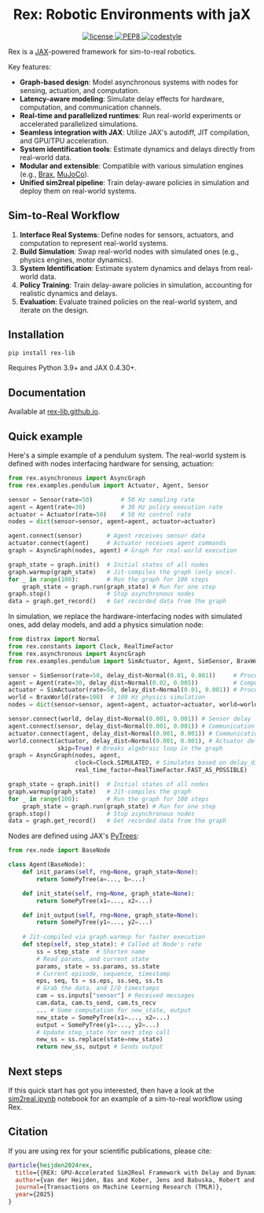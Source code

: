 <h1 align="center">Rex: Robotic Environments with jaX</h1>

<p align="center">
  <a href="https://opensource.org/licenses/Apache-2.0">
    <img src="https://img.shields.io/badge/License-Apache_2.0-blue.svg" alt="license">
  </a>
  <a href="https://pep8.org/">
    <img src="https://img.shields.io/badge/code%20style-pep8-000000.svg" alt="PEP8">
  </a>
  <a href="https://github.com/psf/black">
    <img src="https://img.shields.io/badge/code%20style-black-000000.svg" alt="codestyle">
  </a>
</p>

Rex is a [JAX](https://github.com/google/jax)-powered framework for sim-to-real robotics.

Key features:

- **Graph-based design**: Model asynchronous systems with nodes for sensing, actuation, and computation.
- **Latency-aware modeling**: Simulate delay effects for hardware, computation, and communication channels.
- **Real-time and parallelized runtimes**: Run real-world experiments or accelerated parallelized simulations.
- **Seamless integration with JAX**: Utilize JAX's autodiff, JIT compilation, and GPU/TPU acceleration.
- **System identification tools**: Estimate dynamics and delays directly from real-world data.
- **Modular and extensible**: Compatible with various simulation engines (e.g., [Brax](https://github.com/google/brax), [MuJoCo](https://mujoco.readthedocs.io/en/stable/mjx.html)).
- **Unified sim2real pipeline**: Train delay-aware policies in simulation and deploy them on real-world systems.

## Sim-to-Real Workflow

1. **Interface Real Systems**: Define nodes for sensors, actuators, and computation to represent real-world systems.
2. **Build Simulation**: Swap real-world nodes with simulated ones (e.g., physics engines, motor dynamics).
3. **System Identification**: Estimate system dynamics and delays from real-world data.
4. **Policy Training**: Train delay-aware policies in simulation, accounting for realistic dynamics and delays.
5. **Evaluation**: Evaluate trained policies on the real-world system, and iterate on the design.

## Installation

```bash
pip install rex-lib
```

Requires Python 3.9+ and JAX 0.4.30+.

## Documentation
Available at [rex-lib.github.io](https://rex-lib.github.io/).

## Quick example

Here's a simple example of a pendulum system. 
The real-world system is defined with nodes interfacing hardware for sensing, actuation:
```python
from rex.asynchronous import AsyncGraph
from rex.examples.pendulum import Actuator, Agent, Sensor

sensor = Sensor(rate=50)        # 50 Hz sampling rate
agent = Agent(rate=30)          # 30 Hz policy execution rate
actuator = Actuator(rate=50)    # 50 Hz control rate
nodes = dict(sensor=sensor, agent=agent, actuator=actuator)

agent.connect(sensor)       # Agent receives sensor data
actuator.connect(agent)     # Actuator receives agent commands
graph = AsyncGraph(nodes, agent) # Graph for real-world execution

graph_state = graph.init()  # Initial states of all nodes
graph.warmup(graph_state)   # Jit-compiles the graph (only once).
for _ in range(100):        # Run the graph for 100 steps
    graph_state = graph.run(graph_state) # Run for one step
graph.stop()                # Stop asynchronous nodes
data = graph.get_record()   # Get recorded data from the graph
```
In simulation, we replace the hardware-interfacing nodes with simulated ones, add delay models, and add a physics simulation node:
```python
from distrax import Normal
from rex.constants import Clock, RealTimeFactor
from rex.asynchronous import AsyncGraph
from rex.examples.pendulum import SimActuator, Agent, SimSensor, BraxWorld

sensor = SimSensor(rate=50, delay_dist=Normal(0.01, 0.001))     # Process delay
agent = Agent(rate=30, delay_dist=Normal(0.02, 0.005))          # Computational delay
actuator = SimActuator(rate=50, delay_dist=Normal(0.01, 0.001)) # Process delay
world = BraxWorld(rate=100)  # 100 Hz physics simulation
nodes = dict(sensor=sensor, agent=agent, actuator=actuator, world=world)

sensor.connect(world, delay_dist=Normal(0.001, 0.001)) # Sensor delay
agent.connect(sensor, delay_dist=Normal(0.001, 0.001)) # Communication delay
actuator.connect(agent, delay_dist=Normal(0.001, 0.001)) # Communication delay
world.connect(actuator, delay_dist=Normal(0.001, 0.001), # Actuator delay
              skip=True) # Breaks algebraic loop in the graph
graph = AsyncGraph(nodes, agent,
                   clock=Clock.SIMULATED, # Simulates based on delay_dist
                   real_time_factor=RealTimeFactor.FAST_AS_POSSIBLE)

graph_state = graph.init()  # Initial states of all nodes
graph.warmup(graph_state)   # Jit-compiles the graph
for _ in range(100):        # Run the graph for 100 steps
    graph_state = graph.run(graph_state) # Run for one step
graph.stop()                # Stop asynchronous nodes
data = graph.get_record()   # Get recorded data from the graph
```
Nodes are defined using JAX's [PyTrees](https://jax.readthedocs.io/en/latest/pytrees.html):
```python
from rex.node import BaseNode

class Agent(BaseNode):
    def init_params(self, rng=None, graph_state=None):
        return SomePyTree(a=..., b=...)

    def init_state(self, rng=None, graph_state=None):
        return SomePyTree(x1=..., x2=...)

    def init_output(self, rng=None, graph_state=None):
        return SomePyTree(y1=..., y2=...)
    
    # Jit-compiled via graph.warmup for faster execution
    def step(self, step_state): # Called at Node's rate
        ss = step_state  # Shorten name
        # Read params, and current state
        params, state = ss.params, ss.state
        # Current episode, sequence, timestamp
        eps, seq, ts = ss.eps, ss.seq, ss.ts
        # Grab the data, and I/O timestamps
        cam = ss.inputs["sensor"] # Received messages 
        cam.data, cam.ts_send, cam.ts_recv
        ... # Some computation for new_state, output
        new_state = SomePyTree(x1=..., x2=...)
        output = SomePyTree(y1=..., y2=...)
        # Update step_state for next step call
        new_ss = ss.replace(state=new_state)
        return new_ss, output # Sends output
```

## Next steps
If this quick start has got you interested, then have a look at the [sim2real.ipynb](https://github.com/bheijden/rex/blob/master/examples/sim2real.ipynb) notebook for an example of a sim-to-real workflow using Rex.

## Citation

If you are using rex for your scientific publications, please cite:

```bibtex
@article{heijden2024rex,
  title={{REX: GPU-Accelerated Sim2Real Framework with Delay and Dynamics Estimation}},
  author={van der Heijden, Bas and Kober, Jens and Babuska, Robert and Ferranti, Laura},
  journal={Transactions on Machine Learning Research (TMLR)},
  year={2025}
}
```